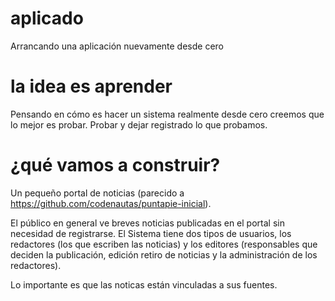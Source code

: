 # aplicado
Arrancando una aplicación nuevamente desde cero

# la idea es aprender
Pensando en cómo es hacer un sistema realmente desde cero creemos que lo mejor es probar.
Probar y dejar registrado lo que probamos. 

# ¿qué vamos a construir?
Un pequeño portal de noticias (parecido a https://github.com/codenautas/puntapie-inicial). 

El público en general ve breves noticias publicadas en el portal sin necesidad de registrarse. El Sistema tiene dos tipos de usuarios, los redactores (los que escriben las noticias) y los editores (responsables que deciden la publicación, edición retiro de noticias y la administración de los redactores). 

Lo importante es que las noticas están vinculadas a sus fuentes. 
